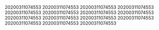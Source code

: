 20200311074553
20200311074553
20200311074553
20200311074553
20200311074553
20200311074553
20200311074553
20200311074553
20200311074553
20200311074553
20200311074553
20200311074553
20200311074553
20200311074553
20200311074553
